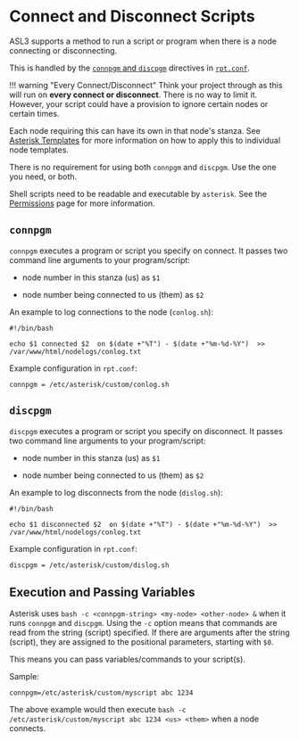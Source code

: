 # Connect and Disconnect Scripts
ASL3 supports a method to run a script or program when there is a node connecting or disconnecting.

This is handled by the [`connpgm` and `discpgm`](../config/rpt_conf.md#connpgm-and-discpgm) directives in [`rpt.conf`](../config/rpt_conf.md).

!!! warning "Every Connect/Disconnect"
    Think your project through as this will run on **every connect or disconnect**. There is no way to limit it. However, your script could have a provision to ignore certain nodes or certain times.

Each node requiring this can have its own in that node's stanza. See [Asterisk Templates](./conftmpl.md) for more information on how to apply this to individual node templates.

There is no requirement for using both `connpgm` and `discpgm`. Use the one you need, or both.

Shell scripts need to be readable and executable by `asterisk`. See the [Permissions](./permissions.md) page for more information.

## `connpgm`
`connpgm` executes a program or script you specify on connect. It passes two command line arguments to your program/script:

* node number in this stanza (us) as `$1`

* node number being connected to us (them) as `$2`

An example to log connections to the node (`conlog.sh`):

```
#!/bin/bash

echo $1 connected $2  on $(date +"%T") - $(date +"%m-%d-%Y")  >> /var/www/html/nodelogs/conlog.txt
```

Example configuration in `rpt.conf`:

```
connpgm = /etc/asterisk/custom/conlog.sh
```

## `discpgm`
`discpgm` executes a program or script you specify on disconnect. It passes two command line arguments to your program/script:

* node number in this stanza (us) as `$1`

* node number being connected to us (them) as `$2`

An example to log disconnects from the node (`dislog.sh`):

```
#!/bin/bash

echo $1 disconnected $2  on $(date +"%T") - $(date +"%m-%d-%Y")  >> /var/www/html/nodelogs/conlog.txt
```

Example configuration in `rpt.conf`:

```
discpgm = /etc/asterisk/custom/dislog.sh
```

## Execution and Passing Variables
Asterisk uses `bash -c <connpgm-string> <my-node> <other-node> &` when it runs `connpgm` and `discpgm`. Using the `-c` option means that commands are read from the string (script) specified. If there are arguments after the string (script), they are assigned to the positional parameters, starting with `$0`.

This means you can pass variables/commands to your script(s). 

Sample:

```
connpgm=/etc/asterisk/custom/myscript abc 1234
```

The above example would then execute `bash -c /etc/asterisk/custom/myscript abc 1234 <us> <them>` when a node connects. 


